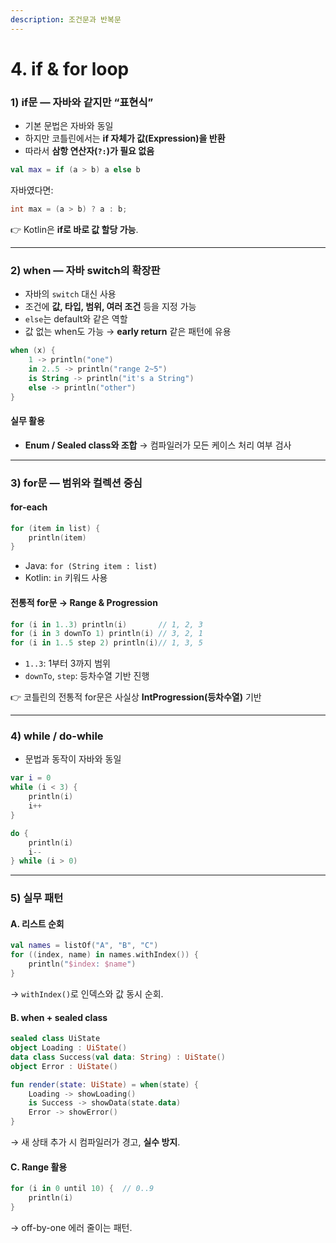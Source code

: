 ```yaml
---
description: 조건문과 반복문
---
```


# 4. if & for loop

### 1) if문 — 자바와 같지만 “표현식”

* 기본 문법은 자바와 동일
* 하지만 코틀린에서는 **if 자체가 값(Expression)을 반환**
* 따라서 **삼항 연산자(`?:`)가 필요 없음**

```kotlin
val max = if (a > b) a else b
```

자바였다면:

```java
int max = (a > b) ? a : b;
```

👉 Kotlin은 **if로 바로 값 할당 가능**.

***

### 2) when — 자바 switch의 확장판

* 자바의 `switch` 대신 사용
* 조건에 **값, 타입, 범위, 여러 조건** 등을 지정 가능
* `else`는 default와 같은 역할
* 값 없는 when도 가능 → **early return** 같은 패턴에 유용

```kotlin
when (x) {
    1 -> println("one")
    in 2..5 -> println("range 2~5")
    is String -> println("it's a String")
    else -> println("other")
}
```

#### 실무 활용

* **Enum / Sealed class와 조합** → 컴파일러가 모든 케이스 처리 여부 검사

***

### 3) for문 — 범위와 컬렉션 중심

#### for-each

```kotlin
for (item in list) {
    println(item)
}
```

* Java: `for (String item : list)`
* Kotlin: `in` 키워드 사용

#### 전통적 for문 → Range & Progression

```kotlin
for (i in 1..3) println(i)       // 1, 2, 3
for (i in 3 downTo 1) println(i) // 3, 2, 1
for (i in 1..5 step 2) println(i)// 1, 3, 5
```

* `1..3`: 1부터 3까지 범위
* `downTo`, `step`: 등차수열 기반 진행

👉 코틀린의 전통적 for문은 사실상 **IntProgression(등차수열)** 기반

***

### 4) while / do-while

* 문법과 동작이 자바와 동일

```kotlin
var i = 0
while (i < 3) {
    println(i)
    i++
}

do {
    println(i)
    i--
} while (i > 0)
```

***

### 5) 실무 패턴

#### A. 리스트 순회

```kotlin
val names = listOf("A", "B", "C")
for ((index, name) in names.withIndex()) {
    println("$index: $name")
}
```

→ `withIndex()`로 인덱스와 값 동시 순회.

#### B. when + sealed class

```kotlin
sealed class UiState
object Loading : UiState()
data class Success(val data: String) : UiState()
object Error : UiState()

fun render(state: UiState) = when(state) {
    Loading -> showLoading()
    is Success -> showData(state.data)
    Error -> showError()
}
```

→ 새 상태 추가 시 컴파일러가 경고, **실수 방지**.

#### C. Range 활용

```kotlin
for (i in 0 until 10) {  // 0..9
    println(i)
}
```

→ off-by-one 에러 줄이는 패턴.
